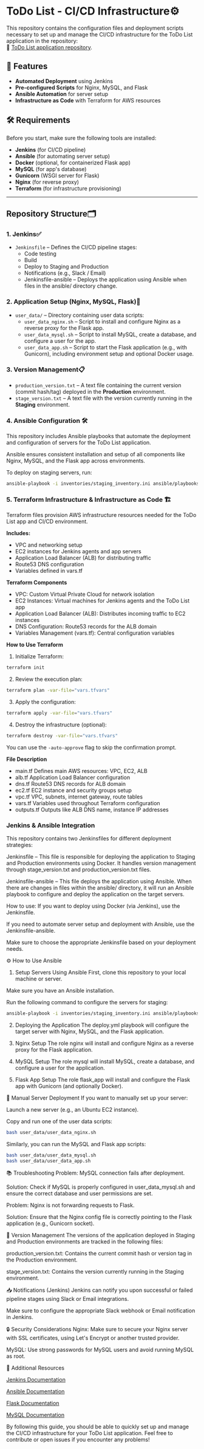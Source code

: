 # ToDo List - CI/CD Infrastructure⚙

This repository contains the configuration files and deployment scripts necessary to set up and manage the CI/CD infrastructure for the ToDo List application in the repository:  
🔗 [ToDo List application repository](https://github.com/netanelburkis/netanelburkis-netanel_bukris_todo_app_repu).

## 🚀 Features
- **Automated Deployment** using Jenkins
- **Pre-configured Scripts** for Nginx, MySQL, and Flask
- **Ansible Automation** for server setup
- **Infrastructure as Code** with Terraform for AWS resources

## 🛠️ Requirements
Before you start, make sure the following tools are installed:
- **Jenkins** (for CI/CD pipeline)
- **Ansible** (for automating server setup)
- **Docker** (optional, for containerized Flask app)
- **MySQL** (for app's database)
- **Gunicorn** (WSGI server for Flask)
- **Nginx** (for reverse proxy)
- **Terraform** (for infrastructure provisioning)

---

## Repository Structure🗂️

### 1. Jenkins✅

- `Jenkinsfile` – Defines the CI/CD pipeline stages:
  - Code testing
  - Build
  - Deploy to Staging and Production
  - Notifications (e.g., Slack / Email)
  - Jenkinsfile-ansible – Deploys the application using Ansible when files in the ansible/ directory change.

### 2. Application Setup (Nginx, MySQL, Flask)🧰

- `user_data/` – Directory containing user data scripts:
  - `user_data_nginx.sh` – Script to install and configure Nginx as a reverse proxy for the Flask app.
  - `user_data_mysql.sh` – Script to install MySQL, create a database, and configure a user for the app.
  - `user_data_app.sh` – Script to start the Flask application (e.g., with Gunicorn), including environment setup and optional Docker usage.

### 3. Version Management📋

- `production_version.txt` – A text file containing the current version (commit hash/tag) deployed in the **Production** environment.
- `stage_version.txt` – A text file with the version currently running in the **Staging** environment.

### 4. Ansible Configuration 🛠️
This repository includes Ansible playbooks that automate the deployment and configuration of servers for the ToDo List application.

Ansible ensures consistent installation and setup of all components like Nginx, MySQL, and the Flask app across environments.

To deploy on staging servers, run:
```bash
ansible-playbook -i inventories/staging_inventory.ini ansible/playbooks/deploy.yml
```

### 5. Terraform Infrastructure & Infrastructure as Code 🏗️
Terraform files provision AWS infrastructure resources needed for the ToDo List app and CI/CD environment.

**Includes:**

- VPC and networking setup
- EC2 instances for Jenkins agents and app servers
- Application Load Balancer (ALB) for distributing traffic
- Route53 DNS configuration
- Variables defined in vars.tf

**Terraform Components**

- VPC: Custom Virtual Private Cloud for network isolation
- EC2 Instances: Virtual machines for Jenkins agents and the ToDo List app
- Application Load Balancer (ALB): Distributes incoming traffic to EC2 instances
- DNS Configuration: Route53 records for the ALB domain
- Variables Management (vars.tf): Central configuration variables

**How to Use Terraform**

1. Initialize Terraform:
```bash
terraform init
```

2. Review the execution plan:
```bash
terraform plan -var-file="vars.tfvars"
```

3. Apply the configuration:
```bash
terraform apply -var-file="vars.tfvars"
```

4. Destroy the infrastructure (optional):
```bash
terraform destroy -var-file="vars.tfvars"
```

You can use the `-auto-approve` flag to skip the confirmation prompt.

**File	Description**
- main.tf	Defines main AWS resources: VPC, EC2, ALB
- alb.tf	Application Load Balancer configuration
- dns.tf	Route53 DNS records for ALB domain
- ec2.tf	EC2 instance and security groups setup
- vpc.tf	VPC, subnets, internet gateway, route tables
- vars.tf	Variables used throughout Terraform configuration
- outputs.tf	Outputs like ALB DNS name, instance IP addresses

### Jenkins & Ansible Integration

This repository contains two Jenkinsfiles for different deployment strategies:

Jenkinsfile – This file is responsible for deploying the application to Staging and Production environments using Docker. It handles version management through stage_version.txt and production_version.txt files.

Jenkinsfile-ansible – This file deploys the application using Ansible. When there are changes in files within the ansible/ directory, it will run an Ansible playbook to configure and deploy the application on the target servers.

How to use:
If you want to deploy using Docker (via Jenkins), use the Jenkinsfile.

If you need to automate server setup and deployment with Ansible, use the Jenkinsfile-ansible.

Make sure to choose the appropriate Jenkinsfile based on your deployment needs.

⚙️ How to Use Ansible
1. Setup Servers Using Ansible
First, clone this repository to your local machine or server.

Make sure you have an Ansible installation.

Run the following command to configure the servers for staging:
```bash
ansible-playbook -i inventories/staging_inventory.ini ansible/playbooks/deploy.yml
```

2. Deploying the Application
The deploy.yml playbook will configure the target server with Nginx, MySQL, and the Flask application.


3. Nginx Setup
The role nginx will install and configure Nginx as a reverse proxy for the Flask application.

4. MySQL Setup
The role mysql will install MySQL, create a database, and configure a user for the application.

5. Flask App Setup
The role flask_app will install and configure the Flask app with Gunicorn (and optionally Docker).

🔧 Manual Server Deployment
If you want to manually set up your server:

Launch a new server (e.g., an Ubuntu EC2 instance).

Copy and run one of the user data scripts:
```bash
bash user_data/user_data_nginx.sh
```
Similarly, you can run the MySQL and Flask app scripts:
```bash
bash user_data/user_data_mysql.sh
bash user_data/user_data_app.sh
```

📚 Troubleshooting
Problem: MySQL connection fails after deployment.

Solution: Check if MySQL is properly configured in user_data_mysql.sh and ensure the correct database and user permissions are set.

Problem: Nginx is not forwarding requests to Flask.

Solution: Ensure that the Nginx config file is correctly pointing to the Flask application (e.g., Gunicorn socket).

🔄 Version Management
The versions of the application deployed in Staging and Production environments are tracked in the following files:

production_version.txt: Contains the current commit hash or version tag in the Production environment.

stage_version.txt: Contains the version currently running in the Staging environment.

📥 Notifications (Jenkins)
Jenkins can notify you upon successful or failed pipeline stages using Slack or Email integrations.

Make sure to configure the appropriate Slack webhook or Email notification in Jenkins.

🔒 Security Considerations
Nginx: Make sure to secure your Nginx server with SSL certificates, using Let's Encrypt or another trusted provider.

MySQL: Use strong passwords for MySQL users and avoid running MySQL as root.

💬 Additional Resources

[Jenkins Documentation](https://www.jenkins.io/doc/)

[Ansible Documentation](https://docs.ansible.com/)

[Flask Documentation](https://flask.palletsprojects.com/en/stable/)

[MySQL Documentation](https://dev.mysql.com/doc/)

By following this guide, you should be able to quickly set up and manage the CI/CD infrastructure for your ToDo List application. Feel free to contribute or open issues if you encounter any problems!
